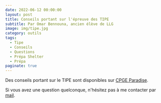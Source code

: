 ```yaml
---
date: 2022-06-12 00:00:00
layout: post
title: Conseils portant sur l'épreuve des TIPE
subtitle: Par Omar Bennouna, ancien élève de LLG
image: img/tipe.jpg
category: outils
tags:
  - Tipe
  - Conseils
  - Questions
  - Prépa Shelter
  - Prépa
paginate: true
---
```


Des conseils portant sur le TIPE sont disponibles sur [CPGE Paradise](https://www.cpge-paradise.com/TIPE/ConseilsTipe.pdf).

<!---

# Choses à savoir pour le TIPE

Attention : Ces conseils ne sont en aucun cas obligatoires pour la réussite de votre prépa, je n’expose ici que ce que je pense peut vous aider.

## I Les épreuves de TIPE

Il y a deux épreuves de TIPE, l’épreuve tétraconcours et l’épreuve ENS.

### I.1 TIPE tétraconcours

C’est l’épreuve que la majorité connaissent, où il faut faire un MCOT et une présentation le jour de l’épreuve.

Les concours concernées par cette épreuve sont :

- Concours Centrale-Supéléc
- Concours Mines-Ponts
- Concours CCINP
- Probablement d’autres que j’ai oublié

### I.2 TIPE ENS

C’est une épreuve différente de la dernière où il faut rédiger un rapport qui décrit votre TIPE, par contre le powerpoint pour la présentation n’est pas obligatoire. Les écoles concernées par cette épreuve sont les 4 ENS : Ulm, Lyon, Cachan, Rennes.

> Remarque : il n’y a pas d’épreuve de TIPE à l’X.

## II Conseils

### II.1 Conseils généraux - Choix du sujet

Un TIPE n’est ni une thèse, ni un copier coller. Cela signifie que le jury ne s’attend pas à ce que vous découvriez un concept nouveau ou que vous fassiez de la recherche, mais ne s’attend pas non plus à ce que votre sujet soit juste un assemblage de morceaux copiés collés de partout.

Choisissez donc un sujet qui est simple et abordable pour pouvoir travailler dessus. Choisir quelque chose de compliqué rendra les choses plus difficiles et vous n’y gagnerez rien.

En ce qui concerne le thème de l’année, ne vous prenez pas la tête. Il faut juste une toute petite excuse qui vous permettra de dire que votre sujet est bien en relation avec le thème.

Dès que votre sujet est lié même légèrement au thème de l’année, il sera normalement accepté.

Lors de votre travail sur le TIPE, essayez de rajouter votre touche personnelle au sujet, par exemple, une application des notions étudiées, des expériences, des simulations ...

Par exemple, mon TIPE (Modélisation de mouvements de groupe) était conceptuellement très simple, ça consistait juste à simuler la deuxième loi de Newton avec quelques forces ajoutées artificiellement. J’y ai donc ajouté une touche personnelle en y rajoutant des forces et en testant si elles améliorent le modèle.

### II.1.2 Idées pour les TIPE

Pour les idées de TIPE, il suffit d’explorer les revues scientifiques telles que The American Journal of Physique et Science et vie. Vous trouverez une page sur le site qui contient un grand nombre de liens qui vous aideront à trouver votre sujet de physique.

### II.1.3 Quand commencer?

Le plus tôt vous commencerez, le mieux c’est (après l’annonce du thème de votre année bien sûr). Si vous trouvez un sujet intéréssant, c’est bien, mais ne vous y accrochez pas si vous sentez que finalement vous n’arriverez pas à faire quelque chose d’intéréssant dessus.

Par exemple, en ce qui me concerne, j’avais choisi mon sujet de TIPE en sup et j’y avais travaillé pendant des mois, pour me rendre compte à la fin que ce sujet me convenait pas. J’ai donc changé de sujet et recommencé à 0 en spé.

### II.1.4 Fréquence de travail

Il est important que le travail sur le TIPE commence et soit régulier. Par exemple, vous pouvez faire 2 heures par semaine de TIPE pour éviter de ne pas dormir la nuit à cause du stress lié au TIPE.

Il est aussi fortement conseillé d’avoir quasiment fini votre TIPE vers la moitié de la spé pour s’en débarasser car vous aurez beaucoup de choses stressantes à faire.

### II.1.5 Petit journal

Je vous conseille de créer un fichier word ou tex ou vous pourrez y écrire à chaque fois vos remarques, questions et tout ce que vous avez fait à chaque fois que vous travaillez sur votre TIPE. Il vous permettra en permanence de savoir où vous en êtes, vous évitera d’oublier des choses importantes de votre TIPE, et pourra même vous servir de rapport pour votre TIPE ENS à la fin. Ce petit journal permet aussi de réduire le stress du au TIPE car il vous permet de visualiser votre progression sur votre TIPE à chaque fois.

## II.2 TIPE tétraconcours

### II.2.1 C’est beau les couleurs!

Le jury du TIPE tétraconcours adore les figures,les courbes et toute sorte de schéma avec des couleurs, donc n’hésitez pas à en mettre sur votre présentation.

### II.2.2 Le jour de l’épreuve

La chose la plus importante à savoir pour l’épreuve du TIPE est que votre présentation orale compte pour 75% de votre impression sur le jury, donc peut importe à quel point votre TIPE est génial, si vous le présentez mal, vous n’aurez pas une bonne note.

Le jour de l’épreuve, il faut être très enthousiaste, souriant et très clair. Souvent, si votre TIPE contient de la théorie, le jury ne comprendra pas de quoi vous parlez si vous allez trop vite ou si vous n’expliquez pas suffisamment tous les concepts.

## II.3 TIPE ENS

A l’ENS, le jury aime bien les sujets théoriques et ne pénalise pas en général les sujets qui s’éloignent un peu du thème de l’année.

### II.3.1 Le rapport

Le rapport est juste un document qui explique le travail que vous avez fait pour votre TIPE. Attention : si vous pensez que vous allez passer les oraux des ENS, il vaut mieux commencer à rédiger le rapport dès le début, car vous n’aurez pas le temps entre les admissibilités et la deadline pour envoyer le rapport. Pour mon cas, j’avais juste utilisé le petit journal que j’avais rédigé comme rapport après l’avoir légèrement ajusté, ça m’a économisé beaucoup de temps.

### II.3.2 Le jour de l’épreuve

L’épreuve TIPE ENS est très imprévisible.Vous serez soit au tableau, soit assis en face du jury pendant toute l’épreuve. Le jury peut soit vous interroger tout le long de l’oral sur votre TIPE, ou alors vous ne ferez que des exercices et serez noté sur ces exercices là.

Par exemple, quand j’ai passé l’épreuve TIPE ENS, j’avais l’impression que le jury se fichait complêtement de mon TIPE. On a fait que des exercices de maths pendant tout l’oral, et le jury me disait des choses étranges du style "cet exercice est facile". Ne vous laissez donc pas destabiliser par ce genre de chose. Pensez à ramener votre powerpoint dans une clé usb le jour de l’épreuve.

Source : cpge paradise

-->

Si vous avez une question quelconque, n'hésitez pas à me contacter par [mail](https://www.prepashelter.com/contact/).
